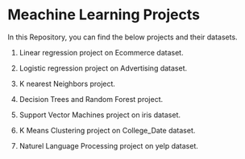 # Meachine Learning Projects


In this Repository, you can find the below projects and their datasets.

1) Linear regression project on Ecommerce dataset.

2) Logistic regression project on Advertising dataset.

3) K nearest Neighbors project.

4) Decision Trees and Random Forest project.

5) Support Vector Machines project on iris dataset.

6) K Means Clustering project on College_Date dataset.

7) Naturel Language Processing project on yelp dataset.
